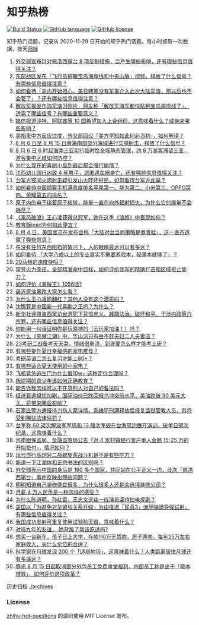# 知乎热榜
[![Build Status](https://github.com/ToWeLong/zhihu-hot-questions/workflows/CI/badge.svg)](https://github.com/ToWeLong/zhihu-hot-questions/actions)
[![GitHub language](https://img.shields.io/badge/language-golang-orange.svg)](https://golang.org/)
[![GitHub license](https://img.shields.io/github/license/ToWeLong/zhihu-hot-questions)](https://github.com/ToWeLong/zhihu-hot-questions/blob/main/LICENSE)

知乎热门话题，记录从 2020-11-29 日开始的知乎热门话题。每小时抓取一次数据，按天[归档](./archives)

<!-- BEGIN -->

1. [外交部宣布针对佩洛西窜台 8 项反制措施，会产生哪些影响，还有哪些信息值得关注？](https://www.zhihu.com/question/547135232)
1. [东部战区发布「飞行员俯瞰宝岛海岸线和中央山脉」视频，释放了什么信号？有哪些信息值得注意？](https://www.zhihu.com/question/547155707)
1. [如何看待「岛内开始担心，美日韩等没有军事介入此次大陆军演，那以后也不会管了」？还有哪些信息值得注意？](https://www.zhihu.com/question/547131605)
1. [解放军报发布海军演习照片，网友称「解放军海军都快贴到宝岛海岸线了」，透露了哪些信号？有哪些重要意义？](https://www.zhihu.com/question/547211440)
1. [媒体报道沙特、阿联酋等 10 国希望加入上合组织，这意味着什么？或带来哪些影响？](https://www.zhihu.com/question/547059944)
1. [美指责中方反应过度，外交部回应「美方早知如此何必当初」，如何解读？](https://www.zhihu.com/question/547122954)
1. [8 月 6 日至 8 月 15 日黄海南部部分海域进行实弹射击，释放了什么信号？](https://www.zhihu.com/question/547230306)
1. [8 月 6 日 6 时起海南三亚实行临时性全域静态管理，约 8 万游客滞留三亚，游客集中区域如何防控？](https://www.zhihu.com/question/547208809)
1. [为什么现在的喜剧小品到最后都会强行煽情？](https://www.zhihu.com/question/355769955)
1. [江西幼儿园行凶致 4 死男子，逃匿遇车祸身亡，还有哪些信息值得关注？](https://www.zhihu.com/question/547209847)
1. [台军方夜间火炮射击疑引发山火吓坏村民，如何看待台军方此举？](https://www.zhihu.com/question/547212907)
1. [如何看待中国顾客手机满意度排名苹果第一、华为第二、小米第三、OPPO第四、荣耀第五的排名？](https://www.zhihu.com/question/546889073)
1. [原子内的电子绕着原子核转，能量一直在向外辐射损失，为什么它的能量不会耗尽？](https://www.zhihu.com/question/546448896)
1. [《乘风破浪》王心凌获得总冠军，她在这季《浪姐》中表现如何？](https://www.zhihu.com/question/546496060)
1. [教育版ipad为何如此便宜？](https://www.zhihu.com/question/270264935)
1. [8 月 4 日，美国官员在发布会称「大陆对台当局策略是煮青蛙」，这一表态透露了哪些信息？](https://www.zhihu.com/question/547122506)
1. [在没有任何东西阻挡的情况下，人的眼睛最远可以看多远？](https://www.zhihu.com/question/378922467)
1. [如何看待 「大学八成以上的专业其实不需要游戏本，轻薄本就够了」？](https://www.zhihu.com/question/545562555)
1. [20马赫的速度快吗？](https://www.zhihu.com/question/456333921)
1. [常导火力突击，全部精准命中目标，如何评价我军的精确打击和区域拒止能力？](https://www.zhihu.com/question/547001747)
1. [如何评价《海贼王》1056话?](https://www.zhihu.com/question/546952350)
1. [最近原油暴跌大家怎么看？](https://www.zhihu.com/question/547042949)
1. [为什么王心凌能翻红？其他人没有这个潜质吗？](https://www.zhihu.com/question/534466300)
1. [沈腾算是中国新一代喜剧之王吗？为什么？](https://www.zhihu.com/question/545261233)
1. [新华社评佩洛西窜访台湾犯下背信弃义、践踏法治、破坏和平、干涉内政等六宗罪，还有哪些信息值得关注？](https://www.zhihu.com/question/547209160)
1. [你能用一句话证明你是玩原神的（云玩家加油！）吗？](https://www.zhihu.com/question/544590910)
1. [为什么《笑傲江湖》中，华山派只有岳不群夫妇二人夫妻店？](https://www.zhihu.com/question/64133033)
1. [23考研二战备考天天哭，情绪很崩溃，到底要怎么样才能考上研？](https://www.zhihu.com/question/545620490)
1. [有哪些提升夏日幸福感的家电推荐？](https://www.zhihu.com/question/333879590)
1. [考研英语二怎么复习才能上80+？](https://www.zhihu.com/question/540387593)
1. [有哪些适合夏天使用的小家电？](https://www.zhihu.com/question/463191532)
1. [飞机紧急逃生门为什么值10w+ 这种定价合理吗？](https://www.zhihu.com/question/541335684)
1. [叛逆期的青少年该如何正确教育？](https://www.zhihu.com/question/537827282)
1. [能告诉我怎样可以不在意别人对自己的看法吗？](https://www.zhihu.com/question/547222896)
1. [经济衰退担忧加剧，国际油价已跌回俄乌冲突前水平，美油跌破 90 美元大关，将带来哪些影响？](https://www.zhihu.com/question/547140194)
1. [石家庄警方通报持刀伤人案详情，系嫌犯刑满释放后报复监狱管教人员，其将受到哪些法律惩罚？](https://www.zhihu.com/question/547213223)
1. [台军称 68 架次解放军军机和 13 艘次军舰在台海周边展开演训，破单日架次纪录，这意味着什么？](https://www.zhihu.com/question/547225875)
1. [河南银保监局、金融监管局公告「对 4 家村镇银行客户单人金额 15-25 万的开始垫付」，情况如何？](https://www.zhihu.com/question/547066717)
1. [现代自行高炮对二战螺旋桨战斗机是不是有些吃力？](https://www.zhihu.com/question/546413299)
1. [能讲一下江湖体和正宗书法的区别吗？](https://www.zhihu.com/question/387912508)
1. [外交部表示中国的身后是 160 多个国家，共同站在公平正义一边，此次「佩洛西窜台」事件反映出哪些问题？](https://www.zhihu.com/question/547155656)
1. [明明知道自己装修便宜很多，为什么很多人还是会选择装修公司？](https://www.zhihu.com/question/546682931)
1. [月薪 4 万人民币是一种怎样的感受？](https://www.zhihu.com/question/36996031)
1. [为什么陈道明，孙红雷，王志文这些一线演员坚持拍电视剧？](https://www.zhihu.com/question/23836157)
1. [美国以「为避免对华紧张关系升级」为由推迟「民兵3」洲际弹道导弹试射，有哪些信息值得关注？](https://www.zhihu.com/question/547103993)
1. [我国成功发射可重复使用试验航天器，意味着什么？](https://www.zhihu.com/question/547053408)
1. [对待九年的友谊， 她背叛了我该原谅吗?](https://www.zhihu.com/question/547001732)
1. [想买一台新车，孩子已上大学，存款110万无贷款，房子两套，每年25万左右家庭收入，买什么价位的合适？](https://www.zhihu.com/question/546080687)
1. [科学家在月球发现 200 个「适居地带」，这意味着什么？人类距离居住月球还有多遥远？](https://www.zhihu.com/question/546344782)
1. [腾讯 8 月 15 日起取消部分外包员工免费食堂福利，内部员工称是出于「降本增效」，如何评价这项改革？](https://www.zhihu.com/question/546968469)

<!-- END -->

历史归档 [./archives](./archives)


### License
[zhihu-hot-questions](https://github.com/towelong/zhihu-hot-questions) 的源码使用 MIT License 发布。